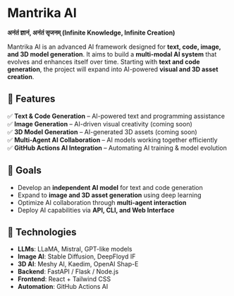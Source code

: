 # Mantrika AI  
**अनंतं ज्ञानं, अनंतं सृजनम् (Infinite Knowledge, Infinite Creation)**  

Mantrika AI is an advanced AI framework designed for **text, code, image, and 3D model generation**. It aims to build a **multi-modal AI system** that evolves and enhances itself over time. Starting with **text and code generation**, the project will expand into AI-powered **visual and 3D asset creation**.  

## 🚀 Features  
✅ **Text & Code Generation** – AI-powered text and programming assistance  
✅ **Image Generation** – AI-driven visual creativity (coming soon)  
✅ **3D Model Generation** – AI-generated 3D assets (coming soon)  
✅ **Multi-Agent AI Collaboration** – AI models working together efficiently  
✅ **GitHub Actions AI Integration** – Automating AI training & model evolution  

## 📌 Goals  
- Develop an **independent AI model** for text and code generation  
- Expand to **image and 3D asset generation** using deep learning  
- Optimize AI collaboration through **multi-agent interaction**  
- Deploy AI capabilities via **API, CLI, and Web Interface**  

## 🔧 Technologies  
- **LLMs**: LLaMA, Mistral, GPT-like models  
- **Image AI**: Stable Diffusion, DeepFloyd IF  
- **3D AI**: Meshy AI, Kaedim, OpenAI Shap-E  
- **Backend**: FastAPI / Flask / Node.js  
- **Frontend**: React + Tailwind CSS  
- **Automation**: GitHub Actions AI  
